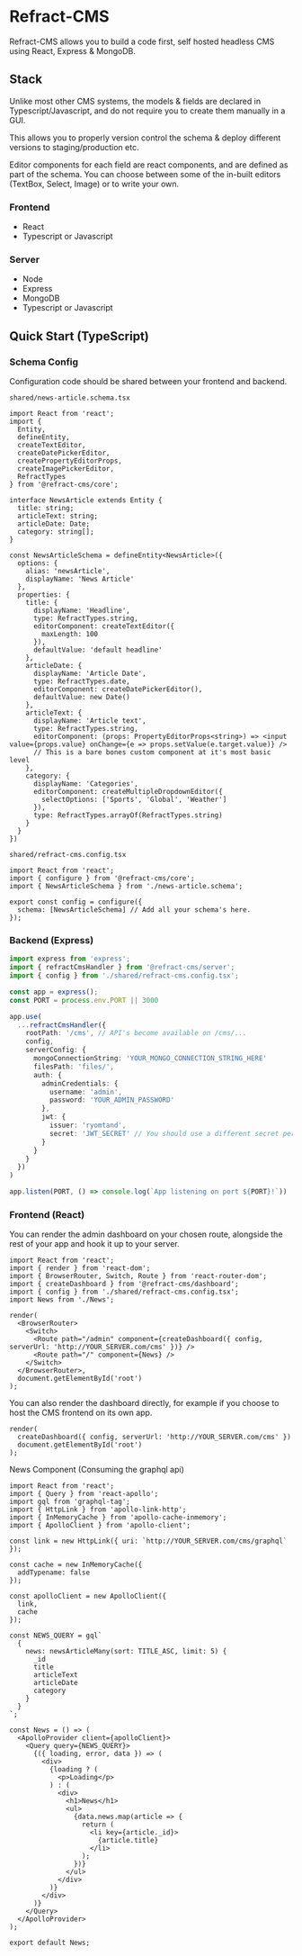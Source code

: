 # Refract-CMS
Refract-CMS allows you to build a code first, self hosted headless CMS using React, Express & MongoDB.

## Stack
Unlike most other CMS systems, the models & fields are declared in Typescript/Javascript, and do not require you to create them manually in a GUI.

This allows you to properly version control the schema & deploy different versions to staging/production etc.

Editor components for each field are react components, and are defined as part of the schema. You can choose between some of the in-built editors (TextBox, Select, Image) or to write your own.

### Frontend
* React
* Typescript or Javascript

### Server
* Node
* Express
* MongoDB
* Typescript or Javascript

## Quick Start (TypeScript)

### Schema Config
Configuration code should be shared between your frontend and backend.

`shared/news-article.schema.tsx`
```tsx
import React from 'react';
import {
  Entity,
  defineEntity,
  createTextEditor,
  createDatePickerEditor,
  createPropertyEditorProps,
  createImagePickerEditor,
  RefractTypes
} from '@refract-cms/core';

interface NewsArticle extends Entity {
  title: string;
  articleText: string;
  articleDate: Date;
  category: string[];
}

const NewsArticleSchema = defineEntity<NewsArticle>({
  options: {
    alias: 'newsArticle',
    displayName: 'News Article'
  },
  properties: {
    title: {
      displayName: 'Headline',
      type: RefractTypes.string,
      editorComponent: createTextEditor({
        maxLength: 100
      }),
      defaultValue: 'default headline'
    },
    articleDate: {
      displayName: 'Article Date',
      type: RefractTypes.date,
      editorComponent: createDatePickerEditor(),
      defaultValue: new Date()
    },
    articleText: {
      displayName: 'Article text',
      type: RefractTypes.string,
      editorComponent: (props: PropertyEditorProps<string>) => <input value={props.value} onChange={e => props.setValue(e.target.value)} /> 
      // This is a bare bones custom component at it's most basic level
    },
    category: {
      displayName: 'Categories',
      editorComponent: createMultipleDropdownEditor({
        selectOptions: ['Sports', 'Global', 'Weather']
      }),
      type: RefractTypes.arrayOf(RefractTypes.string)
    }
  }
})
```

`shared/refract-cms.config.tsx`
```tsx
import React from 'react';
import { configure } from '@refract-cms/core';
import { NewsArticleSchema } from './news-article.schema';

export const config = configure({
  schema: [NewsArticleSchema] // Add all your schema's here.
});
```

### Backend (Express)
```ts
import express from 'express';
import { refractCmsHandler } from '@refract-cms/server';
import { config } from './shared/refract-cms.config.tsx';

const app = express();
const PORT = process.env.PORT || 3000

app.use(
  ...refractCmsHandler({
    rootPath: '/cms', // API's become available on /cms/...
    config,
    serverConfig: {
      mongoConnectionString: 'YOUR_MONGO_CONNECTION_STRING_HERE'
      filesPath: 'files/',
      auth: {
        adminCredentials: {
          username: 'admin',
          password: 'YOUR_ADMIN_PASSWORD'
        },
        jwt: {
          issuer: 'ryomtand',
          secret: 'JWT_SECRET' // You should use a different secret per environment/app
        }
      }
    }
  })
)

app.listen(PORT, () => console.log(`App listening on port ${PORT}!`))

```
### Frontend (React)
You can render the admin dashboard on your chosen route, alongside the rest of your app and hook it up to your server.
```tsx
import React from 'react';
import { render } from 'react-dom';
import { BrowserRouter, Switch, Route } from 'react-router-dom';
import { createDashboard } from '@refract-cms/dashboard';
import { config } from './shared/refract-cms.config.tsx';
import News from './News';

render(
  <BrowserRouter>
    <Switch>
      <Route path="/admin" component={createDashboard({ config, serverUrl: 'http://YOUR_SERVER.com/cms' })} />
      <Route path="/" component={News} />
    </Switch>
  </BrowserRouter>,
  document.getElementById('root')
);
```
You can also render the dashboard directly, for example if you choose to host the CMS frontend on its own app.
```tsx
render(
  createDashboard({ config, serverUrl: 'http://YOUR_SERVER.com/cms' })
  document.getElementById('root')
);
```

News Component (Consuming the graphql api)
```tsx
import React from 'react';
import { Query } from 'react-apollo';
import gql from 'graphql-tag';
import { HttpLink } from 'apollo-link-http';
import { InMemoryCache } from 'apollo-cache-inmemory';
import { ApolloClient } from 'apollo-client';

const link = new HttpLink({ uri: `http://YOUR_SERVER.com/cms/graphql` });

const cache = new InMemoryCache({
  addTypename: false
});

const apolloClient = new ApolloClient({
  link,
  cache
});

const NEWS_QUERY = gql`
  {
    news: newsArticleMany(sort: TITLE_ASC, limit: 5) {
      _id
      title
      articleText
      articleDate
      category
    }
  }
`;

const News = () => (
  <ApolloProvider client={apolloClient}>
    <Query query={NEWS_QUERY}>
      {({ loading, error, data }) => (
        <div>
          {loading ? (
            <p>Loading</p>
          ) : (
            <div>
              <h1>News</h1>
              <ul>
                {data.news.map(article => {
                  return (
                    <li key={article._id}>
                      {article.title}
                    </li>
                  );
                })}
              </ul>
            </div>
          )}
        </div>
      )}
    </Query>
  </ApolloProvider>
);

export default News;

```